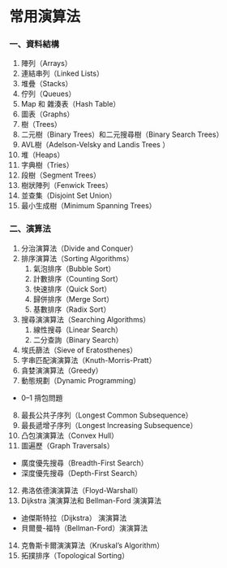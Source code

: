 # 常用演算法

### 一、資料結構
1. 陣列（Arrays）
2. 連結串列（Linked Lists）
3. 堆疊（Stacks）
4. 佇列（Queues）
5. Map 和 雜湊表（Hash Table）
6. 圖表（Graphs）
7. 樹（Trees）
8. 二元樹（Binary Trees）和二元搜尋樹（Binary Search Trees）
9. AVL樹（Adelson-Velsky and Landis Trees ）
10. 堆（Heaps）
11. 字典樹（Tries）
12. 段樹（Segment Trees）
13. 樹狀陣列（Fenwick Trees）
14. 並查集（Disjoint Set Union）
15. 最小生成樹（Minimum Spanning Trees）
### 二、演算法
1. 分治演算法（Divide and Conquer）
2. 排序演算法（Sorting Algorithms）
    1. 氣泡排序（Bubble Sort）
    2. 計數排序（Counting Sort）
    3. 快速排序（Quick Sort）
    4. 歸併排序（Merge Sort）
    5. 基數排序（Radix Sort）
3. 搜尋演演算法（Searching Algorithms）
    1. 線性搜尋（Linear Search）
    2. 二分查詢（Binary Search）
4. 埃氏篩法（Sieve of Eratosthenes）
5. 字串匹配演演算法（Knuth-Morris-Pratt）
6. 貪婪演演算法（Greedy）
7. 動態規劃（Dynamic Programming）
* 0–1 揹包問題
8. 最長公共子序列（Longest Common Subsequence）
9. 最長遞增子序列（Longest Increasing Subsequence）
10. 凸包演演算法（Convex Hull）
11. 圖遍歷（Graph Traversals）
* 廣度優先搜尋（Breadth-First Search）
* 深度優先搜尋（Depth-First Search）
12. 弗洛依德演演算法（Floyd-Warshall）
13. Dijkstra 演演算法和 Bellman-Ford 演演算法
* 迪傑斯特拉（Dijkstra） 演演算法
* 貝爾曼-福特（Bellman-Ford）演演算法
14. 克魯斯卡爾演演算法（Kruskal’s Algorithm）
15. 拓撲排序（Topological Sorting）